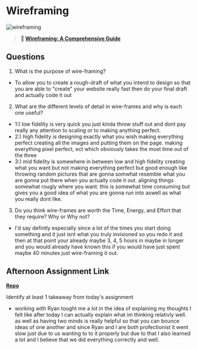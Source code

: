 # Wireframing

![wireframing](https://bcw.blob.core.windows.net/public/img/courses/2293087935019893)

> **📖 [Wireframing: A Comprehensive Guide](https://codeworksacademy.com/fs-student-guide/resources/wk1/06-Wireframing)**

## Questions

1. What is the purpose of wire-framing? 
  - To allow you to create a rough-draft of what you intend to design so that you are able to "create" your website really fast then do your final draft and actually code it out

2. What are the different levels of detail in wire-frames and why is each one useful?
- 1:) low fidelity is very quick you just kinda throw stuff out and dont pay really any attention to scaling or to making anything perfect.
- 2:) high fidelity is designing exactly what you wish making everything perfect creating all the images and putting them on the page. making everything pixel perfect, ect which obviously takes the most time out of the three
- 3:) mid fidelity is somewhere in between low and high fidelity creating what you want but not making everything perfect but good enough like throwing random pictures that are gonna somwhat resemble what you are gonna put there when you actually code it out. aligning things somewhat rougly where you want. this is somewhat time consuming but gives you a good idea of what you are gonna run into aswell as what you really dont like.

3. Do you think wire-frames are worth the Time, Energy, and Effort that they require? Why or Why not?
- I'd say defintly especially since a lot of the times you start doing something and it just isnt what you truly invisioned so you redo it and then at that point your already maybe 3, 4, 5 hours in maybe in longer and you would already have known this if you would have just spent maybe 40 minutes just wire-framing it out.

## Afternoon Assignment Link

**[Repo](https://github.com/HardlySalty/W1-D4-LAB)**

Identify at least 1 takeaway from today's assignment
- working with Ryan tought me a lot in the idea of explaining my thoughts I felt like after today I can actually explain what im thinking relativly well. as well as having two minds is really helpful so that you can bounce ideas of one another and since Ryan and I are both profectionist it went slow just due to us wanting to to it properly but due to that I also learned a lot and I believe that we did everything correctly and well.
